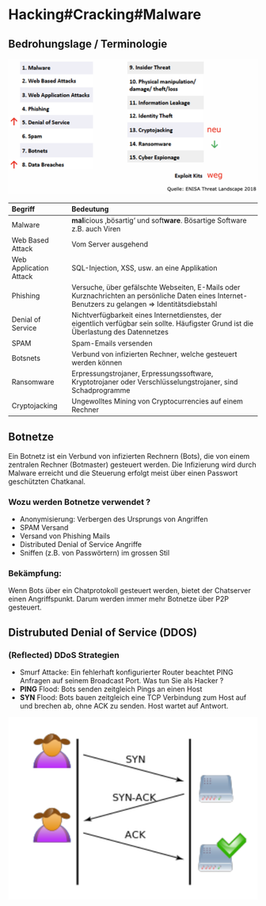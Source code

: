 # Hacking\#Cracking\#Malware

## Bedrohungslage / Terminologie

![](../.gitbook/assets/image%20%2850%29.png)

| Begriff | Bedeutung |
| :--- | :--- |
| Malware | **mal**icious ‚bösartig‘ und soft**ware**. Bösartige Software z.B. auch Viren |
| Web Based Attack | Vom Server ausgehend |
| Web Application Attack | SQL-Injection, XSS, usw. an eine Applikation |
| Phishing | Versuche, über gefälschte Webseiten, E-Mails oder  Kurznachrichten an persönliche Daten eines Internet-Benutzers  zu gelangen =&gt; Identitätsdiebstahl |
| Denial of Service | Nichtverfügbarkeit eines Internetdienstes, der eigentlich  verfügbar sein sollte. Häufigster Grund ist die Überlastung des Datennetzes |
| SPAM | Spam-Emails versenden |
| Botsnets | Verbund von infizierten Rechner, welche gesteuert werden können |
| Ransomware | Erpressungstrojaner, Erpressungssoftware,  Kryptotrojaner oder Verschlüsselungstrojaner, sind Schadprogramme |
| Cryptojacking | Ungewolltes Mining von Cryptocurrencies auf einem Rechner |

## Botnetze

Ein Botnetz ist ein Verbund von infizierten Rechnern \(Bots\), die von einem zentralen Rechner \(Botmaster\) gesteuert werden. Die Infizierung wird durch Malware erreicht und die Steuerung erfolgt meist über einen Passwort geschützten Chatkanal.

### **Wozu werden Botnetze verwendet ?**

* Anonymisierung: Verbergen des Ursprungs von Angriffen
* SPAM Versand
* Versand von Phishing Mails
* Distributed Denial of Service Angriffe
* Sniffen \(z.B. von Passwörtern\) im grossen Stil

### **Bekämpfung:**

Wenn Bots über ein Chatprotokoll gesteuert werden, bietet der Chatserver einen Angriffspunkt. Darum werden immer mehr Botnetze über P2P gesteuert.

## Distrubuted Denial of Service \(DDOS\)

### **\(Reflected\) DDoS Strategien**

* Smurf Attacke: Ein fehlerhaft konfigurierter Router beachtet PING Anfragen auf seinem Broadcast Port. Was tun Sie als Hacker ?
* **PING** Flood: Bots senden zeitgleich Pings an einen Host
* **SYN** Flood: Bots bauen zeitgleich eine TCP Verbindung zum Host auf und brechen ab, ohne ACK zu senden. Host wartet auf Antwort. 

![](../.gitbook/assets/image%20%2845%29.png)




